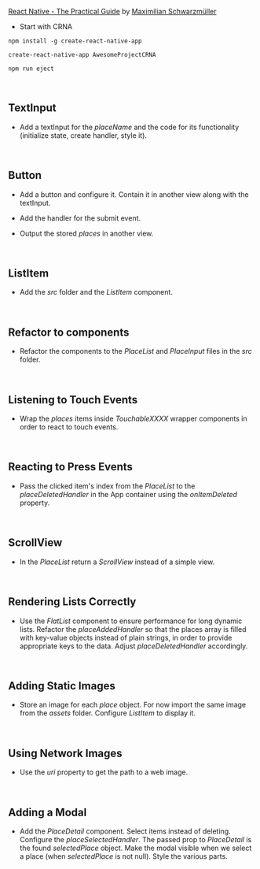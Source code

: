 [React Native - The Practical Guide](https://www.udemy.com/react-native-the-practical-guide/) by [Maximilian Schwarzmüller](https://www.udemy.com/user/maximilian-schwarzmuller/)

* Start with CRNA
```
npm install -g create-react-native-app
```
```
create-react-native-app AwesomeProjectCRNA
```
```
npm run eject
```


&nbsp;
## TextInput

* Add a textInput for the *placeName* and the code for its functionality (initialize state, create handler, style it).



&nbsp;
## Button

* Add a button and configure it. Contain it in another view along with the textInput.

* Add the handler for the submit event.

* Output the stored *places* in another view.



&nbsp;
## ListItem

* Add the *src* folder and the *ListItem* component.



&nbsp;
## Refactor to components

* Refactor the components to the *PlaceList* and *PlaceInput* files in the *src* folder.



&nbsp;
## Listening to Touch Events

* Wrap the *places* items inside *TouchableXXXX* wrapper components in order to react to touch events.



&nbsp;
## Reacting to Press Events

* Pass the clicked item's index from the *PlaceList* to the *placeDeletedHandler* in the App container using the *onItemDeleted* property.



&nbsp;
## ScrollView

* In the *PlaceList* return a *ScrollView* instead of a simple view.


&nbsp;
## Rendering Lists Correctly

* Use the *FlatList* component to ensure performance for long dynamic lists. Refactor the *placeAddedHandler* so that the places array is filled with key-value objects instead of plain strings, in order to provide appropriate keys to the data. Adjust *placeDeletedHandler* accordingly.



&nbsp;
## Adding Static Images

* Store an image for each *place* object. For now import the same image from the *assets* folder. Configure *ListItem* to display it.


&nbsp;
## Using Network Images

* Use the *uri* property to get the path to a web image.


&nbsp;
## Adding a Modal

* Add the *PlaceDetail* component. Select items instead of deleting. Configure the *placeSelectedHandler*. The passed prop to *PlaceDetail* is the found  *selectedPlace* object. Make the modal visible when we select a place (when *selectedPlace* is not null). Style the various parts.

